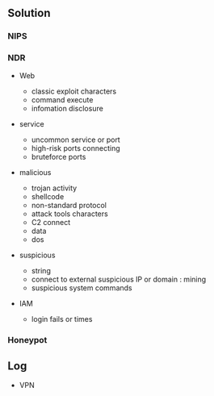 ## Solution
### NIPS
  
### NDR
- Web
  - classic exploit characters
  - command execute
  - infomation disclosure
  
  
- service
  - uncommon service or port
  - high-risk ports connecting
  - bruteforce ports
  
- malicious
  - trojan activity
  - shellcode
  - non-standard protocol
  - attack tools characters
  - C2 connect 
  - data 
  - dos

- suspicious
  - string
  - connect to external suspicious IP or domain : mining 
  - suspicious system commands


- IAM
  - login fails or times
  

### Honeypot

## Log
- VPN 
